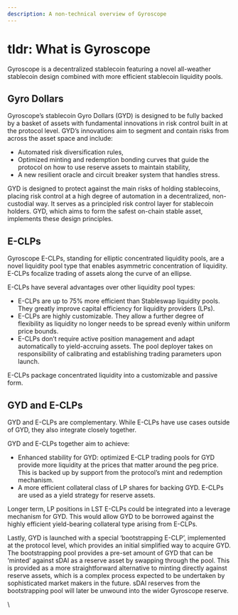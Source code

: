 ```yaml
---
description: A non-technical overview of Gyroscope
---
```


# tldr: What is Gyroscope

Gyroscope is a decentralized stablecoin featuring a novel all-weather stablecoin design combined with more efficient stablecoin liquidity pools.

## Gyro Dollars

Gyroscope’s stablecoin Gyro Dollars (GYD) is designed to be fully backed by a basket of assets with fundamental innovations in risk control built in at the protocol level. GYD’s innovations aim to segment and contain risks from across the asset space and include:

* Automated risk diversification rules,
* Optimized minting and redemption bonding curves that guide the protocol on how to use reserve assets to maintain stability,
* A new resilient oracle and circuit breaker system that handles stress.

GYD is designed to protect against the main risks of holding stablecoins, placing risk control at a high degree of automation in a decentralized, non-custodial way. It serves as a principled risk control layer for stablecoin holders. GYD, which aims to form the safest on-chain stable asset, implements these design principles.

## E-CLPs

Gyroscope E-CLPs, standing for elliptic concentrated liquidity pools, are a novel liquidity pool type that enables asymmetric concentration of liquidity. E-CLPs focalize trading of assets along the curve of an ellipse.

E-CLPs have several advantages over other liquidity pool types:

* E-CLPs are up to 75% more efficient than Stableswap liquidity pools. They greatly improve capital efficiency for liquidity providers (LPs).
* E-CLPs are highly customizable. They allow a further degree of flexibility as liquidity no longer needs to be spread evenly within uniform price bounds.
* E-CLPs don’t require active position management and adapt automatically to yield-accruing assets. The pool deployer takes on responsibility of calibrating and establishing trading parameters upon launch.

E-CLPs package concentrated liquidity into a customizable and passive form.

## GYD and E-CLPs

GYD and E-CLPs are complementary. While E-CLPs have use cases outside of GYD, they also integrate closely together.

GYD and E-CLPs together aim to achieve:

* Enhanced stability for GYD: optimized E-CLP trading pools for GYD provide more liquidity at the prices that matter around the peg price. This is backed up by support from the protocol’s mint and redemption mechanism.
* A more efficient collateral class of LP shares for backing GYD. E-CLPs are used as a yield strategy for reserve assets.

Longer term, LP positions in LST E-CLPs could be integrated into a leverage mechanism for GYD. This would allow GYD to be borrowed against the highly efficient yield-bearing collateral type arising from E-CLPs.

Lastly, GYD is launched with a special ‘bootstrapping E-CLP’, implemented at the protocol level, which provides an initial simplified way to acquire GYD. The bootstrapping pool provides a pre-set amount of GYD that can be ‘minted’ against sDAI as a reserve asset by swapping through the pool. This is provided as a more straightforward alternative to minting directly against reserve assets, which is a complex process expected to be undertaken by sophisticated market makers in the future. sDAI reserves from the bootstrapping pool will later be unwound into the wider Gyroscope reserve.

\

